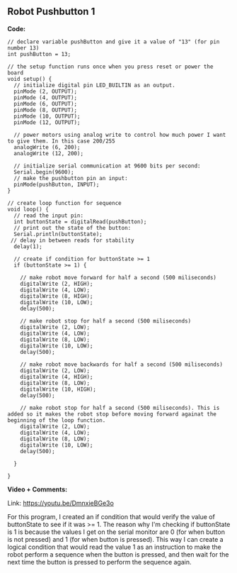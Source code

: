 ## Robot Pushbutton 1

**Code:**

```
// declare variable pushButton and give it a value of "13" (for pin number 13)
int pushButton = 13;

// the setup function runs once when you press reset or power the board
void setup() {
  // initialize digital pin LED_BUILTIN as an output.
  pinMode (2, OUTPUT);
  pinMode (4, OUTPUT);
  pinMode (6, OUTPUT);
  pinMode (8, OUTPUT);
  pinMode (10, OUTPUT);
  pinMode (12, OUTPUT);

  // power motors using analog write to control how much power I want to give them. In this case 200/255
  analogWrite (6, 200);
  analogWrite (12, 200);

  // initialize serial communication at 9600 bits per second:
  Serial.begin(9600);
  // make the pushbutton pin an input:
  pinMode(pushButton, INPUT);
}

// create loop function for sequence
void loop() {
  // read the input pin:
  int buttonState = digitalRead(pushButton);
  // print out the state of the button:
  Serial.println(buttonState);
 // delay in between reads for stability
  delay(1);        

  // create if condition for buttonState >= 1
  if (buttonState >= 1) {

    // make robot move forward for half a second (500 miliseconds)
    digitalWrite (2, HIGH);
    digitalWrite (4, LOW);
    digitalWrite (8, HIGH);
    digitalWrite (10, LOW);
    delay(500);

    // make robot stop for half a second (500 miliseconds)
    digitalWrite (2, LOW);
    digitalWrite (4, LOW);
    digitalWrite (8, LOW);
    digitalWrite (10, LOW);
    delay(500);

    // make robot move backwards for half a second (500 miliseconds)
    digitalWrite (2, LOW);
    digitalWrite (4, HIGH);
    digitalWrite (8, LOW);
    digitalWrite (10, HIGH);
    delay(500);

    // make robot stop for half a second (500 miliseconds). This is added so it makes the robot stop before moving forward againat the beginning of the loop function.
    digitalWrite (2, LOW);
    digitalWrite (4, LOW);
    digitalWrite (8, LOW);
    digitalWrite (10, LOW);
    delay(500);

  }

}
```
**Video + Comments:**

Link: https://youtu.be/DmnxieBGe3o

For this program, I created an if condition that would verify the value of buttonState to see if it was >= 1. The reason why I'm checking if buttonState is 1 is because the values I get on the serial monitor are 0 (for when button is not pressed) and 1 (for when button is pressed). This way I can create a logical condition that would read the value 1 as an instruction to make the robot perform a sequence when the button is pressed, and then wait for the next time the button is pressed to perform the sequence again.


